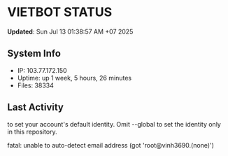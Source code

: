# VIETBOT STATUS
**Updated**: Sun Jul 13 01:38:57 AM +07 2025

## System Info
- IP: 103.77.172.150
- Uptime: up 1 week, 5 hours, 26 minutes
- Files: 38334

## Last Activity

to set your account's default identity.
Omit --global to set the identity only in this repository.

fatal: unable to auto-detect email address (got 'root@vinh3690.(none)')
